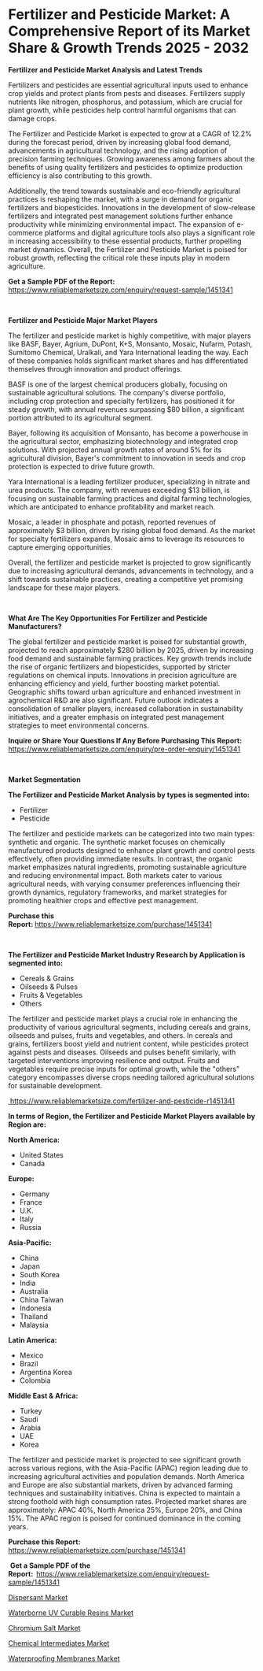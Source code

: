 <p><h1>Fertilizer and Pesticide Market: A Comprehensive Report of its Market Share & Growth Trends 2025 - 2032</h1></p><p><strong>Fertilizer and Pesticide Market Analysis and Latest Trends</strong></p>
<p><p>Fertilizers and pesticides are essential agricultural inputs used to enhance crop yields and protect plants from pests and diseases. Fertilizers supply nutrients like nitrogen, phosphorus, and potassium, which are crucial for plant growth, while pesticides help control harmful organisms that can damage crops.</p><p>The Fertilizer and Pesticide Market is expected to grow at a CAGR of 12.2% during the forecast period, driven by increasing global food demand, advancements in agricultural technology, and the rising adoption of precision farming techniques. Growing awareness among farmers about the benefits of using quality fertilizers and pesticides to optimize production efficiency is also contributing to this growth. </p><p>Additionally, the trend towards sustainable and eco-friendly agricultural practices is reshaping the market, with a surge in demand for organic fertilizers and biopesticides. Innovations in the development of slow-release fertilizers and integrated pest management solutions further enhance productivity while minimizing environmental impact. The expansion of e-commerce platforms and digital agriculture tools also plays a significant role in increasing accessibility to these essential products, further propelling market dynamics. Overall, the Fertilizer and Pesticide Market is poised for robust growth, reflecting the critical role these inputs play in modern agriculture.</p></p>
<p><strong>Get a Sample PDF of the Report:&nbsp;</strong> <a href="https://www.reliablemarketsize.com/enquiry/request-sample/1451341?utm_campaign=1885&utm_medium=2&utm_source=Github&utm_content=ia&utm_term=31032025&utm_id=fertilizer-and-pesticide">https://www.reliablemarketsize.com/enquiry/request-sample/1451341</a></p>
<p>&nbsp;</p>
<p><strong>Fertilizer and Pesticide Major Market Players</strong></p>
<p><p>The fertilizer and pesticide market is highly competitive, with major players like BASF, Bayer, Agrium, DuPont, K+S, Monsanto, Mosaic, Nufarm, Potash, Sumitomo Chemical, Uralkali, and Yara International leading the way. Each of these companies holds significant market shares and has differentiated themselves through innovation and product offerings.</p><p>BASF is one of the largest chemical producers globally, focusing on sustainable agricultural solutions. The company's diverse portfolio, including crop protection and specialty fertilizers, has positioned it for steady growth, with annual revenues surpassing $80 billion, a significant portion attributed to its agricultural segment.</p><p>Bayer, following its acquisition of Monsanto, has become a powerhouse in the agricultural sector, emphasizing biotechnology and integrated crop solutions. With projected annual growth rates of around 5% for its agricultural division, Bayer's commitment to innovation in seeds and crop protection is expected to drive future growth.</p><p>Yara International is a leading fertilizer producer, specializing in nitrate and urea products. The company, with revenues exceeding $13 billion, is focusing on sustainable farming practices and digital farming technologies, which are anticipated to enhance profitability and market reach.</p><p>Mosaic, a leader in phosphate and potash, reported revenues of approximately $3 billion, driven by rising global food demand. As the market for specialty fertilizers expands, Mosaic aims to leverage its resources to capture emerging opportunities.</p><p>Overall, the fertilizer and pesticide market is projected to grow significantly due to increasing agricultural demands, advancements in technology, and a shift towards sustainable practices, creating a competitive yet promising landscape for these major players.</p></p>
<p>&nbsp;</p>
<p><strong>What Are The Key Opportunities For Fertilizer and Pesticide Manufacturers?</strong></p>
<p><p>The global fertilizer and pesticide market is poised for substantial growth, projected to reach approximately $280 billion by 2025, driven by increasing food demand and sustainable farming practices. Key growth trends include the rise of organic fertilizers and biopesticides, supported by stricter regulations on chemical inputs. Innovations in precision agriculture are enhancing efficiency and yield, further boosting market potential. Geographic shifts toward urban agriculture and enhanced investment in agrochemical R&D are also significant. Future outlook indicates a consolidation of smaller players, increased collaboration in sustainability initiatives, and a greater emphasis on integrated pest management strategies to meet environmental concerns.</p></p>
<p><strong>Inquire or Share Your Questions If Any Before Purchasing This Report:</strong> <a href="https://www.reliablemarketsize.com/enquiry/pre-order-enquiry/1451341?utm_campaign=1885&utm_medium=2&utm_source=Github&utm_content=ia&utm_term=31032025&utm_id=fertilizer-and-pesticide">https://www.reliablemarketsize.com/enquiry/pre-order-enquiry/1451341</a></p>
<p>&nbsp;</p>
<p><strong>Market Segmentation</strong></p>
<p><strong>The Fertilizer and Pesticide Market Analysis by types is segmented into:</strong></p>
<p><ul><li>Fertilizer</li><li>Pesticide</li></ul></p>
<p><p>The fertilizer and pesticide markets can be categorized into two main types: synthetic and organic. The synthetic market focuses on chemically manufactured products designed to enhance plant growth and control pests effectively, often providing immediate results. In contrast, the organic market emphasizes natural ingredients, promoting sustainable agriculture and reducing environmental impact. Both markets cater to various agricultural needs, with varying consumer preferences influencing their growth dynamics, regulatory frameworks, and market strategies for promoting healthier crops and effective pest management.</p></p>
<p><strong>Purchase this Report:&nbsp;</strong><a href="https://www.reliablemarketsize.com/purchase/1451341?utm_campaign=1885&utm_medium=2&utm_source=Github&utm_content=ia&utm_term=31032025&utm_id=fertilizer-and-pesticide">https://www.reliablemarketsize.com/purchase/1451341</a></p>
<p>&nbsp;</p>
<p><strong>The Fertilizer and Pesticide Market Industry Research by Application is segmented into:</strong></p>
<p><ul><li>Cereals & Grains</li><li>Oilseeds & Pulses</li><li>Fruits & Vegetables</li><li>Others</li></ul></p>
<p><p>The fertilizer and pesticide market plays a crucial role in enhancing the productivity of various agricultural segments, including cereals and grains, oilseeds and pulses, fruits and vegetables, and others. In cereals and grains, fertilizers boost yield and nutrient content, while pesticides protect against pests and diseases. Oilseeds and pulses benefit similarly, with targeted interventions improving resilience and output. Fruits and vegetables require precise inputs for optimal growth, while the "others" category encompasses diverse crops needing tailored agricultural solutions for sustainable development.</p></p>
<p><a href="https://www.reliablemarketsize.com/fertilizer-and-pesticide-r1451341?utm_campaign=1885&utm_medium=2&utm_source=Github&utm_content=ia&utm_term=31032025&utm_id=fertilizer-and-pesticide">&nbsp;https://www.reliablemarketsize.com/fertilizer-and-pesticide-r1451341</a></p>
<p><strong>In terms of Region, the Fertilizer and Pesticide Market Players available by Region are:</strong></p>
<p>
    <p> <strong> North America: </strong>
        <ul>
            <li>United States</li>
            <li>Canada</li>
        </ul>
        </p> 
    <p> <strong> Europe: </strong>
        <ul>
            <li>Germany</li>
            <li>France</li>
            <li>U.K.</li>
            <li>Italy</li>
            <li>Russia</li>
        </ul>
        </p> 
    <p> <strong> Asia-Pacific: </strong>
        <ul>
            <li>China</li>
            <li>Japan</li>
            <li>South Korea</li>
            <li>India</li>
            <li>Australia</li>
            <li>China Taiwan</li>
            <li>Indonesia</li>
            <li>Thailand</li>
            <li>Malaysia</li>
        </ul>
        </p> 
    <p> <strong> Latin America: </strong>
        <ul>
            <li>Mexico</li>
            <li>Brazil</li>
            <li>Argentina Korea</li>
            <li>Colombia</li>
        </ul>
        </p> 
    <p> <strong> Middle East & Africa: </strong>
        <ul>
            <li>Turkey</li>
            <li>Saudi</li>
            <li>Arabia</li>
            <li>UAE</li>
            <li>Korea</li>
        </ul>
    </p>
    </p>
<p><p>The fertilizer and pesticide market is projected to see significant growth across various regions, with the Asia-Pacific (APAC) region leading due to increasing agricultural activities and population demands. North America and Europe are also substantial markets, driven by advanced farming techniques and sustainability initiatives. China is expected to maintain a strong foothold with high consumption rates. Projected market shares are approximately: APAC 40%, North America 25%, Europe 20%, and China 15%. The APAC region is poised for continued dominance in the coming years.</p></p>
<p><strong>Purchase this Report: </strong><a href="https://www.reliablemarketsize.com/purchase/1451341?utm_campaign=1885&utm_medium=2&utm_source=Github&utm_content=ia&utm_term=31032025&utm_id=fertilizer-and-pesticide">https://www.reliablemarketsize.com/purchase/1451341</a></p>
<p>&nbsp;<strong>Get a Sample PDF of the Report:&nbsp;&nbsp;</strong><a href="https://www.reliablemarketsize.com/enquiry/request-sample/1451341?utm_campaign=1885&utm_medium=2&utm_source=Github&utm_content=ia&utm_term=31032025&utm_id=fertilizer-and-pesticide">https://www.reliablemarketsize.com/enquiry/request-sample/1451341</a></p>
<p><strong></strong></p>
<p><p><a href="https://github.com/guzmabugbyf1/Market-Research-Report-List-1/blob/main/dispersant-market.md?utm_campaign=1885&utm_medium=2&utm_source=Github&utm_content=ia&utm_term=31032025&utm_id=fertilizer-and-pesticide">Dispersant Market</a></p><p><a href="https://github.com/lazregaartun/Market-Research-Report-List-1/blob/main/waterborne-uv-curable-resins-market.md?utm_campaign=1885&utm_medium=2&utm_source=Github&utm_content=ia&utm_term=31032025&utm_id=fertilizer-and-pesticide">Waterborne UV Curable Resins Market</a></p><p><a href="https://github.com/melascalbirp/Market-Research-Report-List-1/blob/main/chromium-salt-market.md?utm_campaign=1885&utm_medium=2&utm_source=Github&utm_content=ia&utm_term=31032025&utm_id=fertilizer-and-pesticide">Chromium Salt Market</a></p><p><a href="https://github.com/waackheidtn5/Market-Research-Report-List-1/blob/main/chemical-intermediates-market.md?utm_campaign=1885&utm_medium=2&utm_source=Github&utm_content=ia&utm_term=31032025&utm_id=fertilizer-and-pesticide">Chemical Intermediates Market</a></p><p><a href="https://github.com/laroybarrize/Market-Research-Report-List-1/blob/main/waterproofing-membranes-market.md?utm_campaign=1885&utm_medium=2&utm_source=Github&utm_content=ia&utm_term=31032025&utm_id=fertilizer-and-pesticide">Waterproofing Membranes Market</a></p></p>